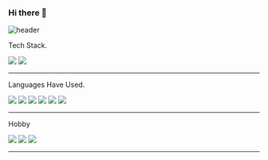 ### Hi there 👋


![header](https://capsule-render.vercel.app/api?type=Waving&color=0095FF&height=200&section=header&text=Tae%20Young%20Oh%20&fontColor=ffffff&fontSize=80&fontAlignY=40)

Tech Stack.

<img src="https://img.shields.io/badge/ios-800000?style=for-the-badge&logo=ios&logoColor=white"> <img src="https://img.shields.io/badge/Android-3DDC84?style=for-the-badge&logo=Android&logoColor=white"> 


________________________________________________________________________________________



Languages Have Used.

<img src="https://img.shields.io/badge/Swift-F05138?style=for-the-badge&logo=Swift&logoColor=white"> <img src="https://img.shields.io/badge/java-007396?style=for-the-badge&logo=java&logoColor=white"> <img src="https://img.shields.io/badge/Kotlin-7F52FF?style=for-the-badge&logo=Kotlin&logoColor=white"> <img src="https://img.shields.io/badge/C-A8B9CC?style=for-the-badge&logo=C&logoColor=white"> <img src="https://img.shields.io/badge/C++-00599C?style=for-the-badge&logo=C++&logoColor=white"> <img src="https://img.shields.io/badge/MySQL-9ACD32?style=for-the-badge&logo=MySQL&logoColor=white">



________________________________________________________________________________________

Hobby

<img src="https://img.shields.io/badge/PlayStation-003791?style=for-the-badge&logo=PlayStation&logoColor=white"> <img src="https://img.shields.io/badge/Nintendo Switch-FF0000?style=for-the-badge&logo=Nintendo Switch&logoColor=white"> <img src="https://img.shields.io/badge/Netflix-E50914?style=for-the-badge&logo=Netflix&logoColor=white">

________________________________________________________________________________________
